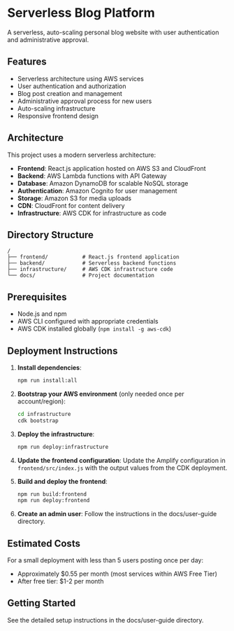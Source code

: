 # Serverless Blog Platform

A serverless, auto-scaling personal blog website with user authentication and administrative approval.

## Features

- Serverless architecture using AWS services
- User authentication and authorization
- Blog post creation and management
- Administrative approval process for new users
- Auto-scaling infrastructure
- Responsive frontend design

## Architecture

This project uses a modern serverless architecture:

- **Frontend**: React.js application hosted on AWS S3 and CloudFront
- **Backend**: AWS Lambda functions with API Gateway
- **Database**: Amazon DynamoDB for scalable NoSQL storage
- **Authentication**: Amazon Cognito for user management
- **Storage**: Amazon S3 for media uploads
- **CDN**: CloudFront for content delivery
- **Infrastructure**: AWS CDK for infrastructure as code

## Directory Structure

```
/
├── frontend/           # React.js frontend application
├── backend/            # Serverless backend functions
├── infrastructure/     # AWS CDK infrastructure code
└── docs/               # Project documentation
```

## Prerequisites

- Node.js and npm
- AWS CLI configured with appropriate credentials
- AWS CDK installed globally (`npm install -g aws-cdk`)

## Deployment Instructions

1. **Install dependencies**:
   ```bash
   npm run install:all
   ```

2. **Bootstrap your AWS environment** (only needed once per account/region):
   ```bash
   cd infrastructure
   cdk bootstrap
   ```

3. **Deploy the infrastructure**:
   ```bash
   npm run deploy:infrastructure
   ```

4. **Update the frontend configuration**:
   Update the Amplify configuration in `frontend/src/index.js` with the output values from the CDK deployment.

5. **Build and deploy the frontend**:
   ```bash
   npm run build:frontend
   npm run deploy:frontend
   ```

6. **Create an admin user**:
   Follow the instructions in the docs/user-guide directory.

## Estimated Costs

For a small deployment with less than 5 users posting once per day:
- Approximately $0.55 per month (most services within AWS Free Tier)
- After free tier: $1-2 per month

## Getting Started

See the detailed setup instructions in the docs/user-guide directory.
